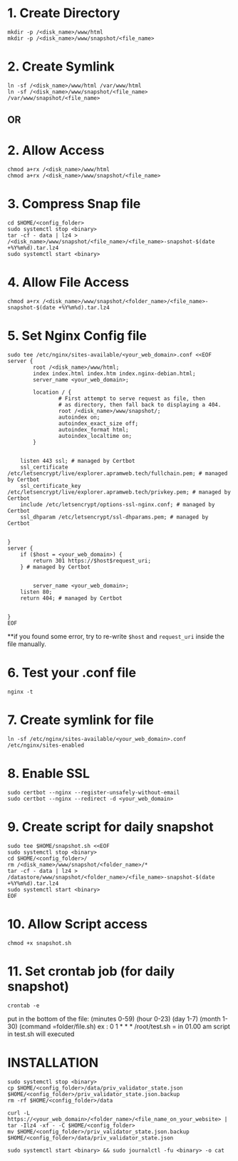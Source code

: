 # 1. Create Directory
```
mkdir -p /<disk_name>/www/html
mkdir -p /<disk_name>/www/snapshot/<file_name>
```

# 2. Create Symlink
```
ln -sf /<disk_name>/www/html /var/www/html
ln -sf /<disk_name>/www/snapshot/<file_name> /var/www/snapshot/<file_name>
```

## OR

# 2. Allow Access
```
chmod a+rx /<disk_name>/www/html
chmod a+rx /<disk_name>/www/snapshot/<file_name>
```

# 3. Compress Snap file
```
cd $HOME/<config_folder>
sudo systemctl stop <binary>
tar -cf - data | lz4 > /<disk_name>/www/snapshot/<file_name>/<file_name>-snapshot-$(date +%Y%m%d).tar.lz4
sudo systemctl start <binary>
```

# 4. Allow File Access
```
chmod a+rx /<disk_name>/www/snapshot/<folder_name>/<file_name>-snapshot-$(date +%Y%m%d).tar.lz4
```

# 5. Set Nginx Config file
```
sudo tee /etc/nginx/sites-available/<your_web_domain>.conf <<EOF
server {
        root /<disk_name>/www/html;
        index index.html index.htm index.nginx-debian.html;
        server_name <your_web_domain>;

        location / {
                # First attempt to serve request as file, then
                # as directory, then fall back to displaying a 404.
                root /<disk_name>/www/snapshot/;
                autoindex on;
                autoindex_exact_size off;
                autoindex_format html;
                autoindex_localtime on;
        }


    listen 443 ssl; # managed by Certbot
    ssl_certificate /etc/letsencrypt/live/explorer.apramweb.tech/fullchain.pem; # managed by Certbot
    ssl_certificate_key /etc/letsencrypt/live/explorer.apramweb.tech/privkey.pem; # managed by Certbot
    include /etc/letsencrypt/options-ssl-nginx.conf; # managed by Certbot
    ssl_dhparam /etc/letsencrypt/ssl-dhparams.pem; # managed by Certbot


}
server {
    if ($host = <your_web_domain>) {
        return 301 https://$host$request_uri;
    } # managed by Certbot


        server_name <your_web_domain>;
    listen 80;
    return 404; # managed by Certbot


}
EOF
```

**if you found some error, try to re-write `$host` and `request_uri` inside the file manually.

# 6. Test your .conf file
```
nginx -t
```

# 7. Create symlink for file
```
ln -sf /etc/nginx/sites-available/<your_web_domain>.conf /etc/nginx/sites-enabled
```

# 8. Enable SSL
```
sudo certbot --nginx --register-unsafely-without-email
sudo certbot --nginx --redirect -d <your_web_domain>
```

# 9. Create script for daily snapshot
```
sudo tee $HOME/snapshot.sh <<EOF
sudo systemctl stop <binary>
cd $HOME/<config_folder>/
rm /<disk_name>/www/snapshot/<folder_name>/*
tar -cf - data | lz4 > /datastore/www/snapshot/<folder_name>/<file_name>-snapshot-$(date +%Y%m%d).tar.lz4
sudo systemctl start <binary>
EOF
```

# 10. Allow Script access
```
chmod +x snapshot.sh
```

# 11. Set crontab job (for daily snapshot)
```
crontab -e
```

put in the bottom of the file:
(minutes 0-59) (hour 0-23) (day 1-7) (month 1-30) (command =folder/file.sh)
ex : 0 1 * * * /root/test.sh = in 01.00 am script in test.sh will executed


# INSTALLATION
```
sudo systemctl stop <binary>
cp $HOME/<config_folder>/data/priv_validator_state.json $HOME/<config_folder>/priv_validator_state.json.backup
rm -rf $HOME/<config_folder>/data

curl -L https://<your_web_domain>/<folder_name>/<file_name_on_your_website> | tar -Ilz4 -xf - -C $HOME/<config_folder>
mv $HOME/<config_folder>/priv_validator_state.json.backup $HOME/<config_folder>/data/priv_validator_state.json

sudo systemctl start <binary> && sudo journalctl -fu <binary> -o cat
```
